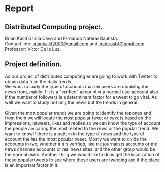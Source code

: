 # Report
## Distributed Computing project.

Brian Kalid García Olivo and Fernando Nateras Bautista.<br/>
Contact info: briankalid2000@gmail.com and fnaterasb1@gmail.com<br/>
Professor: Víctor De la Luz.

## Project definition.
As our project of distributed computing er are going to work with Twitter to obtain data from the daily trends.<br/>
We want to study the type of accounts that the users are obtaining the news from, mainly if it is a "verified" account or a normal user account also if the number of followers is a determinant factor for a tweet to go viral. As well we want to study not only the news but the trends in general.
<br/><br/>
Given the most popular trends we are going to identify the top ones and from them we will locate the most popular tweet or tweets based on the impressions, retweets, likes and replies so we can know the type of account the people are caring the most related to the news or the popular trend. We want to know if there is a pattern in the type of news and the type of account the has the most popular tweet. Mostly we want to divide the accounts in two, whether if it is verified, like the journalists accounts or the news channels accounts or real news sites, and the other group would be the normal users. Another thing we would like to do is get the localization of these popular tweets to see where these users are tweeting and if the place is an important factor in it.
